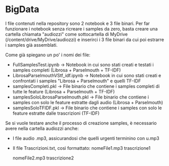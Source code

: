 # BigData

I file contenuti nella repository sono 2 notebook e 3 file binari.
Per far funzionare i notebook senza ricreare i samples da zero, basta creare una cartella chiamata "audiozzi" come sottocartella di MyDrive (/content/drive/MyDrive/audiozzi) e inserirci i 3 file binari da cui poi estrarre i samples già assemblati.

Come già spiegano un po' i nomi dei file:

- FullSamplesTest.ipynb -> Notebook in cui sono stati creati e testati i samples completi (Librosa + Parselmouth + TF-IDF)
- LibrosaParselmouthVStf_idf.ipynb -> Notebook in cui sono stati creati e confrontati i samples "Librosa + Parselmouth" e quelli TF-IDF
- samplesCompleti.pkl -> File binario che contiene i samples completi di tutte le feature (Librosa + Parselmouth + TF-IDF)
- samplesSoloLibrosaParselmouth.pkl -> File binario che contiene i samples con solo le feature estratte dagli audio (Librosa + Parselmouth)
- samplesSoloTFIDF.pkl -> File binario che contiene i samples con solo le feature estratte dalle trascrizioni (TF-IDF)

Se si vuole testare anche il processo di creazione samples, è necessario avere nella cartella audiozzi anche:

- I file audio .mp3, assicurandosi che quelli urgenti terminino con u.mp3
- Il file Trascrizioni.txt, così formattato:
  nomeFile1.mp3
  trascrizione1

  nomeFile2.mp3
  trascrizione2
